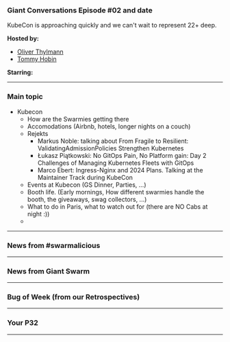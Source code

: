 
### Giant Conversations Episode #02 and date 

KubeCon is approaching quickly and we can't wait to represent 22+ deep.


**Hosted by:** 

* [Oliver Thylmann](https://twitter.com/othylmann)
* [Tommy Hobin](https://twitter.com/tommyhobin)

**Starring:** 

------------------------------------------------------------------------------------------------------------------------------
### Main topic

* Kubecon
  * How are the Swarmies getting there
  * Accomodations (Airbnb, hotels, longer nights on a couch)
  * Rejekts
    * Markus Noble: talking about From Fragile to Resilient: ValidatingAdmissionPolicies Strengthen Kubernetes
    * Łukasz Piątkowski: No GitOps Pain, No Platform gain: Day 2 Challenges of Managing Kubernetes Fleets with GitOps
    * Marco Ebert: Ingress-Nginx and 2024 Plans. Talking at the Maintainer Track during KubeCon
  * Events at Kubecon (GS Dinner, Parties, ...)
  * Booth life. (Early mornings, How different swarmies handle the booth, the giveaways, swag collectors, ...)
  * What to do in Paris, what to watch out for (there are NO Cabs at night :))
  * 

------------------------------------------------------------------------------------------------------------------------------

### News from #swarmalicious

------------------------------------------------------------------------------------------------------------------------------

### News from Giant Swarm

------------------------------------------------------------------------------------------------------------------------------


### Bug of Week (from our Retrospectives)

------------------------------------------------------------------------------------------------------------------------------

### Your P32

------------------------------------------------------------------------------------------------------------------------------



